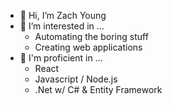 - 👋 Hi, I’m Zach Young
- 👀 I’m interested in ...
  - Automating the boring stuff
  - Creating web applications
- 💪 I'm proficient in ...
  - React
  - Javascript / Node.js
  - .Net w/ C# & Entity Framework

<!---
Zachatoo/Zachatoo is a ✨ special ✨ repository because its `README.md` (this file) appears on your GitHub profile.
You can click the Preview link to take a look at your changes.
--->
